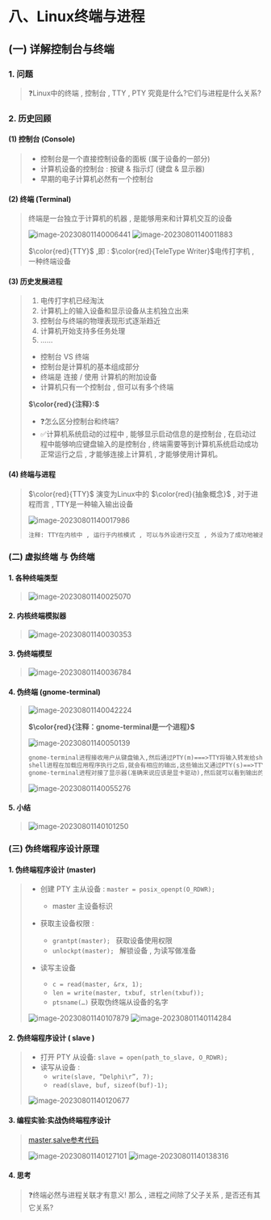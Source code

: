 # 八、Linux终端与进程

## (一) 详解控制台与终端

### 1. 问题

>❓Linux中的终端 , 控制台 , TTY , PTY 究竟是什么?它们与进程是什么关系?

### 2. 历史回顾

#### (1) 控制台 (Console)

>- 控制台是一个直接控制设备的面板 (属于设备的一部分)
>- 计算机设备的控制台 : 按键 & 指示灯 (键盘 & 显示器)
>- 早期的电子计算机必然有一个控制台

#### (2) 终端 (Terminal)

>终端是一台独立于计算机的机器 , 是能够用来和计算机交互的设备
>
><img src="./assets/image-20230801140006441.png" alt="image-20230801140006441" />
>
><img src="./assets/image-20230801140011883.png" alt="image-20230801140011883" />
>
>$\color{red}{TTY}$ ,即 : $\color{red}{TeleType Writer}$电传打字机 , 一种终端设备

#### (3) 历史发展进程

>1. 电传打字机已经淘汰
>2.  计算机上的输入设备和显示设备从主机独立出来
>3.  控制台与终端的物理表现形式逐渐趋近
>4.  计算机开始支持多任务处理
>5.  ……
>
>- 控制台 VS 终端
>  - 控制台是计算机的基本组成部分
>  - 终端是 连接 / 使用 计算机的附加设备
>  - 计算机只有一个控制台 , 但可以有多个终端
>
>**$\color{red}{注释}:$**
>
>- ❓怎么区分控制台和终端?
>- ✅计算机系统启动的过程中 , 能够显示启动信息的是控制台 , 在启动过程中能够响应键盘输入的是控制台 , 终端需要等到计算机系统启动成功正常运行之后 , 才能够连接上计算机 , 才能够使用计算机。

#### (4) 终端与进程

>$\color{red}{TTY}$ 演变为Linux中的 $\color{red}{抽象概念}$ , 对于进程而言 , TTY是一种输入输出设备
>
><img src="./assets/image-20230801140017986.png" alt="image-20230801140017986" />
>
>```tex
>注释: TTY在内核中 , 运行于内核模式 , 可以与外设进行交互 , 外设为了成功地被进程所使用 , 就必须在驱动程序的层面上去满足TTY的抽象概念的要求(TTY规则)。
>```
>

### (二) 虚拟终端 与 伪终端

#### 1. 各种终端类型

><img src="./assets/image-20230801140025070.png" alt="image-20230801140025070" />

#### 2. 内核终端模拟器

><img src="./assets/image-20230801140030353.png" alt="image-20230801140030353" />

#### 3. 伪终端模型

><img src="./assets/image-20230801140036784.png" alt="image-20230801140036784" />

#### 4. 伪终端 (gnome-terminal)

><img src="./assets/image-20230801140042224.png" alt="image-20230801140042224" />
>
>**$\color{red}{注释：gnome-terminal是一个进程}$**
>
><img src="./assets/image-20230801140050139.png" alt="image-20230801140050139" />
>
>```tex
>gnome-terminal进程接收用户从键盘输入,然后通过PTY(m)===>TTY将输入转发给shell进程，
>shell进程在加载应用程序执行之后,就会有相应的输出,这些输出又通过PTY(s)==>TTY转给gnome-terminal进程
>gnome-terminal进程对接了显示器(准确来说应该是显卡驱动),然后就可以看到输出的数据在显示器显示出来
>```
>
><img src="./assets/image-20230801140055276.png" alt="image-20230801140055276" />

#### 5. 小结

><img src="./assets/image-20230801140101250.png" alt="image-20230801140101250" />

### (三) 伪终端程序设计原理

#### 1. 伪终端程序设计 (master)

>- 创建 PTY 主从设备 : `master = posix_openpt(O_RDWR);`
>   - master 主设备标识
>
>- 获取主设备权限 : 
>   - `grantpt(master); ` 获取设备使用权限
>   - `unlockpt(master); ` 解锁设备 , 为读写做准备
>
>- 读写主设备
>   - `c = read(master, &rx, 1);`
>   - `len = write(master, txbuf, strlen(txbuf));`
>   - `ptsname(…)` 获取伪终端从设备的名字
>
><img src="./assets/image-20230801140107879.png" alt="image-20230801140107879" />
>
><img src="./assets/image-20230801140114284.png" alt="image-20230801140114284" />

#### 2. 伪终端程序设计 ( slave )

>- 打开 PTY 从设备: `slave = open(path_to_slave, O_RDWR);`
>- 读写从设备 : 
>   - `write(slave, “Delphi\r”, 7);`
>   - `read(slave, buf, sizeof(buf)-1);`
>
><img src="./assets/image-20230801140120677.png" alt="image-20230801140120677" />

#### 3. 编程实验:实战伪终端程序设计

>[master,salve参考代码](https://github.com/WONGZEONJYU/Linux_System_Program/tree/main/7.terminal)
>
><img src="./assets/image-20230801140127101.png" alt="image-20230801140127101" />
>
><img src="./assets/image-20230801140138316.png" alt="image-20230801140138316" />

#### 4. 思考

>❓终端必然与进程关联才有意义! 那么 , 进程之间除了父子关系 , 是否还有其它关系?
